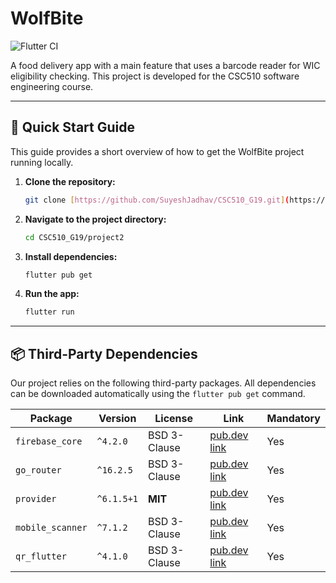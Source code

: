 # WolfBite

![Flutter CI](https://github.com/SuyeshJadhav/CSC510_G19/actions/workflows/flutter-ci.yml/badge.svg)

A food delivery app with a main feature that uses a barcode reader for WIC eligibility checking. This project is developed for the CSC510 software engineering course.

---

## 🚀 Quick Start Guide

This guide provides a short overview of how to get the WolfBite project running locally.

1.  **Clone the repository:**
    ```bash
    git clone [https://github.com/SuyeshJadhav/CSC510_G19.git](https://github.com/SuyeshJadhav/CSC510_G19.git)
    ```
2.  **Navigate to the project directory:**
    ```bash
    cd CSC510_G19/project2
    ```
3.  **Install dependencies:**
    ```bash
    flutter pub get
    ```
4.  **Run the app:**
    ```bash
    flutter run
    ```

---

## 📦 Third-Party Dependencies

Our project relies on the following third-party packages. All dependencies can be downloaded automatically using the `flutter pub get` command.

| Package | Version | License | Link | Mandatory |
|---|---|---|---|---|
| `firebase_core` | `^4.2.0` | BSD 3-Clause | [pub.dev link](https://pub.dev/packages/firebase_core) | Yes |
| `go_router` | `^16.2.5` | BSD 3-Clause | [pub.dev link](https://pub.dev/packages/go_router) | Yes |
| `provider` | `^6.1.5+1` | **MIT** | [pub.dev link](https://pub.dev/packages/provider) | Yes |
| `mobile_scanner` | `^7.1.2` | BSD 3-Clause | [pub.dev link](https://pub.dev/packages/mobile_scanner) | Yes |
| `qr_flutter` | `^4.1.0` | BSD 3-Clause | [pub.dev link](https://pub.dev/packages/qr_flutter) | Yes |
